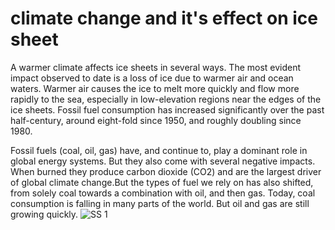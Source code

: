 # climate change and it's effect on ice sheet

A warmer climate affects ice sheets in several ways. The most evident impact observed to date is a loss of ice due to warmer air and ocean waters. Warmer air causes the ice to melt more quickly and flow more rapidly to the sea, especially in low-elevation regions near the edges of the ice sheets.
Fossil fuel consumption has increased significantly over the past half-century, around eight-fold since 1950, and roughly doubling since 1980.

Fossil fuels (coal, oil, gas) have, and continue to, play a dominant role in global energy systems.
But they also come with several negative impacts. When burned they produce carbon dioxide (CO2) and are the largest driver of global climate change.But the types of fuel we rely on has also shifted, from solely coal towards a combination with oil, and then gas. Today, coal consumption is falling in many parts of the world. But oil and gas are still growing quickly.
<img src="https://github.com/muksanakhatun/PowerBi-projects/blob/main/image.png" alt="SS 1"/>
